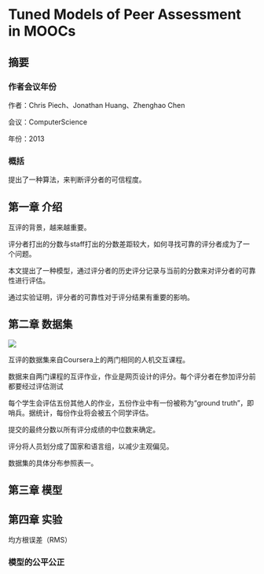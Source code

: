 # Tuned Models of Peer Assessment in MOOCs

## 摘要

### 作者会议年份

作者：Chris Piech、Jonathan Huang、Zhenghao Chen

会议：ComputerScience

年份：2013

### 概括

提出了一种算法，来判断评分者的可信程度。

## 第一章 介绍

互评的背景，越来越重要。

评分者打出的分数与staff打出的分数差距较大，如何寻找可靠的评分者成为了一个问题。

本文提出了一种模型，通过评分者的历史评分记录与当前的分数来对评分者的可靠性进行评估。

通过实验证明，评分者的可靠性对于评分结果有重要的影响。

## 第二章 数据集

![](E:\a笔记\图片\表一.png)

互评的数据集来自Coursera上的两门相同的人机交互课程。

数据来自两门课程的互评作业，作业是网页设计的评分。每个评分者在参加评分前都要经过评估测试

每个学生会评估五份其他人的作业，五份作业中有一份被称为“ground truth”，即哨兵。据统计，每份作业将会被五个同学评估。

提交的最终分数以所有评分成绩的中位数来确定。

评分将人员划分成了国家和语言组，以减少主观偏见。

数据集的具体分布参照表一。

## 第三章 模型

## 第四章 实验

均方根误差（RMS）

### 模型的公平公正



